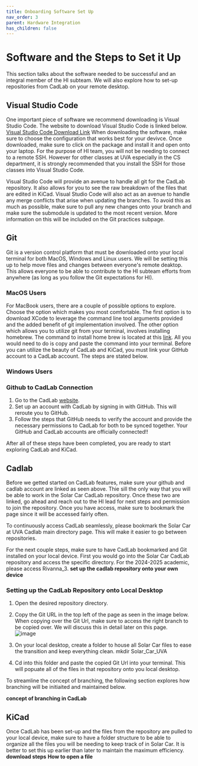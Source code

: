 ```yaml
---
title: Onboarding Software Set Up
nav_order: 3
parent: Hardware Integration
has_children: false
---
```


# Software and the Steps to Set it Up
This section talks about the software needed to be successful and an integral member of the HI subteam. We will also explore how to set-up repositories from CadLab on your remote desktop.

## Visual Studio Code
One important piece of software we recommend downloading is Visual Studio Code. The website to download Visual Studio Code is linked below.
[Visual Studio Code Download Link](https://code.visualstudio.com/download)
When downloading the software, make sure to choose the configuration that works best for your devivce. Once downloaded, make sure to click on the package and install it and open onto your laptop. For the purpose of HI team, you will not be needing to connect to a remote SSH. However for other classes at UVA especially in the CS department, it is strongly recommended that you install the SSH for those classes into Visual Studio Code. 

Visual Studio Code will provide an avenue to handle all git for the CadLab repository. It also allows for you to see the raw breakdown of the files that are edited in KiCad. Visual Studio Code will also act as an avenue to handle any merge conflicts that arise when updating the branches. To avoid this as much as possible, make sure to pull any new changes onto your branch and make sure the submodule is updated to the most recent version. More information on this will be included on the Git practices subpage. 

## Git
Git is a version control platform that must be downloaded onto your local terminal for both MacOS, Windows and Linux users. We will be setting this up to help move files and changes between everyone's remote deaktop. This allows everyone to be able to contribute to the HI subteam efforts from anywhere (as long as you follow the Git expectations for HI).
### MacOS Users
For MacBook users, there are a couple of possible options to explore. Choose the option which makes you most comfortable. The first option is to download XCode to leverage the command line tool arguments provided and the added benefit of git implementation involved. The other option which allows you to utilize git from your terminal, involves installing homebrew. The command to install home brew is located at this [link](https://git-scm.com/download/mac). All you would need to do is copy and paste the command into your terminal.
Before you can utilize the beauty of CadLab and KiCad, you must link your GitHub account to a CadLab account. The steps are stated below.
### Windows Users


### Github to CadLab Connection
1. Go to the CadLab [website](cadlab.io). 
2. Set up an account with CadLab by signing in with GitHub. This will reroute you to GitHub. 
3. Follow the steps that GitHub needs to verify the account and provide the necessary permissions to CadLab for both to be synced together. Your GitHub and CadLab accounts are officially connected!!

After all of these steps have been completed, you are ready to start exploring CadLab and KiCad.

## Cadlab
Before we getted started on CadLab features, make sure your github and cadlab account are linked as seen above. Thie sill the only way that you will be able to work in the Solar Car CadLab repository. Once these two are linked, go ahead and reach out to the HI lead for next steps and permission to join the repository. Once you have access, make sure to bookmark the page since it will be accessed fairly often. 

To continuously access CadLab seamlessly, please bookmark the Solar Car at UVA Cadlab main directory page. This will make it easier to go between repositories. 

For the next couple steps, make sure to have CadLab bookmarked and Git installed on your local device. First you would go into the Solar Car CadLab repository and access the specific directory. For the 2024-2025 academic, please access Rivanna_3. 
**set up the cadlab repository onto your own device**
### Setting up the CadLab Repository onto Local Desktop

1. Open the desired repository directory. 
2. Copy the Git URL in the top left of the page as seen in the image below. When copying over the Git Url, make sure to access the right branch to be copied over. We will discuss this in detail later on this page.  
![image](/solarcaratuva.github.io/HI/images/Screenshot%202024-09-21%20at%204.06.02 PM.png)

3. On your local desktop, create a folder to house all Solar Car files to ease the transition and keep everything clean. 
        mkdir Solar_Car_UVA
4. Cd into this folder and paste the copied Git Url into your terminal. This will popuate all of the files in that repository onto you local desktop. 

To streamline the concept of branching, the following section explores how branching will be initiaited and maintained below. 

**concept of branching in CadLab**


## KiCad
Once CadLab has been set-up and the files from the repository are pulled to your local device, make sure to have a folder structure to be able to organize all the files you will be needing to keep track of in Solar Car. It is better to set this up earlier than later to maintain the maximum efficiency. 
**download steps**
**How to open a file**
